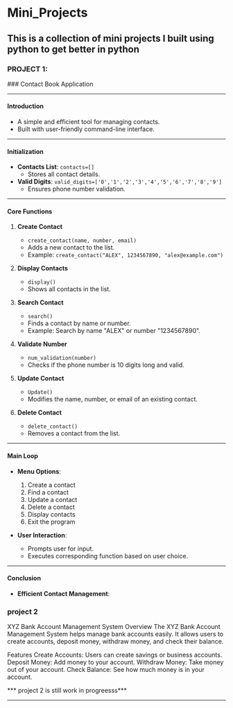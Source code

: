 # Mini_Projects
This is a collection of mini projects I built using python to  get better in python 
--------------------------------------------------------------------------------------------------

<h3>PROJECT 1:</h3>
### Contact Book Application

---

#### **Introduction**
- A simple and efficient tool for managing contacts.
- Built with user-friendly command-line interface.

---

#### **Initialization**
- **Contacts List**: `contacts=[]`
  - Stores all contact details.
- **Valid Digits**: `valid_digits=['0','1','2','3','4','5','6','7','8','9']`
  - Ensures phone number validation.

---

#### **Core Functions**
1. **Create Contact**
   - `create_contact(name, number, email)`
   - Adds a new contact to the list.
   - Example: `create_contact("ALEX", 1234567890, "alex@example.com")`

2. **Display Contacts**
   - `display()`
   - Shows all contacts in the list.

3. **Search Contact**
   - `search()`
   - Finds a contact by name or number.
   - Example: Search by name "ALEX" or number "1234567890".

4. **Validate Number**
   - `num_validation(number)`
   - Checks if the phone number is 10 digits long and valid.

5. **Update Contact**
   - `Update()`
   - Modifies the name, number, or email of an existing contact.

6. **Delete Contact**
   - `delete_contact()`
   - Removes a contact from the list.

---

#### **Main Loop**
- **Menu Options**:
  1. Create a contact
  2. Find a contact
  3. Update a contact
  4. Delete a contact
  5. Display contacts
  6. Exit the program

- **User Interaction**:
  - Prompts user for input.
  - Executes corresponding function based on user choice.

---

#### **Conclusion**
- **Efficient Contact Management**:


<h3>project 2 </h3>
   XYZ Bank Account Management System
Overview
The XYZ Bank Account Management System helps manage bank accounts easily. It allows users to create accounts, deposit money, withdraw money, and check their balance.

Features
Create Accounts: Users can create savings or business accounts.
Deposit Money: Add money to your account.
Withdraw Money: Take money out of your account.
Check Balance: See how much money is in your account.
  
*** project 2 is still work in progreesss***
 

---
